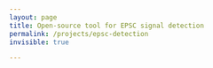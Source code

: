```yaml
---
layout: page
title: Open-source tool for EPSC signal detection
permalink: /projects/epsc-detection
invisible: true

---
```

